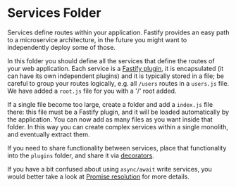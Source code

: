 # Services Folder

Services define routes within your application. Fastify provides an
easy path to a microservice architecture, in the future you might want
to independently deploy some of those.

In this folder you should define all the services that define the routes
of your web application.
Each service is a [Fastify
plugin](https://www.fastify.io/docs/latest/Plugins/), it is
encapsulated (it can have its own independent plugins) and it is
typically stored in a file; be careful to group your routes logically,
e.g. all `/users` routes in a `users.js` file. We have added
a `root.js` file for you with a '/' root added.

If a single file become too large, create a folder and add a `index.js` file there:
this file must be a Fastify plugin, and it will be loaded automatically
by the application. You can now add as many files as you want inside that folder.
In this way you can create complex services within a single monolith,
and eventually extract them.

If you need to share functionality between services, place that
functionality into the `plugins` folder, and share it via
[decorators](https://www.fastify.io/docs/latest/Decorators/).

If you have a bit confused about using `async/await` write services, you would better take a look at [Promise resolution](https://github.com/fastify/fastify/blob/master/docs/Routes.md#promise-resolution) for more details.

